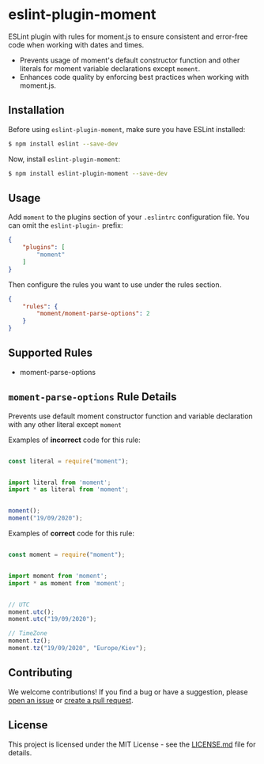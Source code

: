 # eslint-plugin-moment

ESLint plugin with rules for moment.js to ensure consistent and error-free code when working with dates and times.

- Prevents usage of moment's default constructor function and other literals for moment variable declarations except `moment`.
- Enhances code quality by enforcing best practices when working with moment.js.


## Installation

Before using `eslint-plugin-moment`, make sure you have ESLint installed:

```bash
$ npm install eslint --save-dev
```

Now, install `eslint-plugin-moment`:

```bash
$ npm install eslint-plugin-moment --save-dev
```


## Usage

Add `moment` to the plugins section of your `.eslintrc` configuration file. You can omit the `eslint-plugin-` prefix:

```json
{
    "plugins": [
        "moment"
    ]
}
```

Then configure the rules you want to use under the rules section.

```json
{
    "rules": {
        "moment/moment-parse-options": 2
    }
}
```

## Supported Rules

* moment-parse-options

## `moment-parse-options` Rule Details

Prevents use default moment constructor function and variable declaration with any other literal except `moment`

Examples of **incorrect** code for this rule:

```js

const literal = require("moment");

```

```js

import literal from 'moment';
import * as literal from 'moment';

```

```js

moment();
moment("19/09/2020");

```

Examples of **correct** code for this rule:

```js

const moment = require("moment");

```

```js

import moment from 'moment';
import * as moment from 'moment';

```

```js

// UTC
moment.utc();
moment.utc("19/09/2020");

// TimeZone
moment.tz();
moment.tz("19/09/2020", "Europe/Kiev");

```

## Contributing

We welcome contributions! If you find a bug or have a suggestion, please [open an issue](https://github.com/geranton93/eslint-plugin-moment/issues) or [create a pull request](https://github.com/geranton93/eslint-plugin-moment/pulls).

## License

This project is licensed under the MIT License - see the [LICENSE.md](LICENSE.md) file for details.
